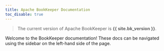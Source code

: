 ```yaml
---
title: Apache BookKeeper Documentation
toc_disable: true
---
```


> The current version of Apache BookKeeper is **{{ site.bk_version }}**.

Welcome to the BookKeeper documentation! These docs can be navigated using the sidebar on the left-hand side of the page.
